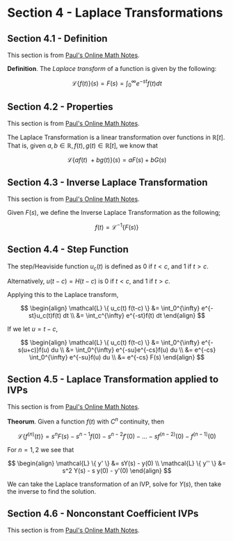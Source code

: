 # Section 4 - Laplace Transformations
## Section 4.1 - Definition

This section is from [Paul's Online Math Notes](https://tutorial.math.lamar.edu/Classes/DE/LaplaceDefinition.aspx).

**Definition**. The *Laplace transform* of a function is given by the following:

$$
\mathcal{L} \{f(t)\}(s) = F(s) = \int_0^{\infty} e^{-st}f(t) dt
$$

## Section 4.2 - Properties

This section is from [Paul's Online Math Notes](https://tutorial.math.lamar.edu/Classes/DE/LaplaceTransforms.aspx).

The Laplace Transformation is a linear transformation over functions in $\mathbb{R}[t]$. That is, given $a, b \in \mathbb{R}, f(t), g(t) \in \mathbb{R}[t]$, we know that

$$
\mathcal{L} \{a f(t)\ + b g(t) \}(s) = a F(s) + b G(s)
$$

## Section 4.3 - Inverse Laplace Transformation

This section is from [Paul's Online Math Notes](https://tutorial.math.lamar.edu/Classes/DE/InverseTransforms.aspx).

Given $F(s)$, we define the Inverse Laplace Transformation as the following;

$$
f(t) = \mathcal{L}^{-1} \{F(s)\}
$$

## Section 4.4 - Step Function

The step/Heaviside function $u_c(t)$ is defined as 0 if $t < c$, and 1 if $t > c$.

Alternatively, $u(t - c) = H(t - c)$ is 0 if $t < c$, and 1 if $t > c$.

Applying this to the Laplace transform,

$$
\begin{align}
    \mathcal{L} \{ u_c(t) f(t-c) \} &= \int_0^{\infty} e^{-st}u_c(t)f(t) dt \\
    &= \int_c^{\infty} e^{-st}f(t) dt
\end{align}
$$

If we let $u = t - c$,

$$
\begin{align}
    \mathcal{L} \{ u_c(t) f(t-c) \} &= \int_0^{\infty} e^{-s(u+c)}f(u) du \\
    &= \int_0^{\infty} e^{-su}e^{-cs}f(u) du \\
    &= e^{-cs} \int_0^{\infty} e^{-su}f(u) du \\
    &= e^{-cs} F(s)
\end{align}
$$

## Section 4.5 - Laplace Transformation applied to IVPs

This section is from [Paul's Online Math Notes](https://tutorial.math.lamar.edu/Classes/DE/IVPWithLaplace.aspx).

**Theorum**. Given a function $f(t)$ with $C^n$ continuity, then

$$
\mathcal{L} \{ f^{(n)} (t) \} = s^n F(s) - s^{n-1} f(0) - s^{n-2} f'(0) - \ldots - s f^{(n-2)} (0) - f^{(n-1)} (0)
$$

For $n=1, 2$ we see that

$$
\begin{align}
    \mathcal{L} \{ y' \} &= sY(s) - y(0) \\
    \mathcal{L} \{ y'' \} &= s^2 Y(s) - s y(0) - y'(0)
\end{align}
$$

We can take the Laplace transformation of an IVP, solve for $Y(s)$, then take the inverse to find the solution.

## Section 4.6 - Nonconstant Coefficient IVPs

This section is from [Paul's Online Math Notes](https://tutorial.math.lamar.edu/Classes/DE/IVPWithNonConstantCoefficient.aspx).